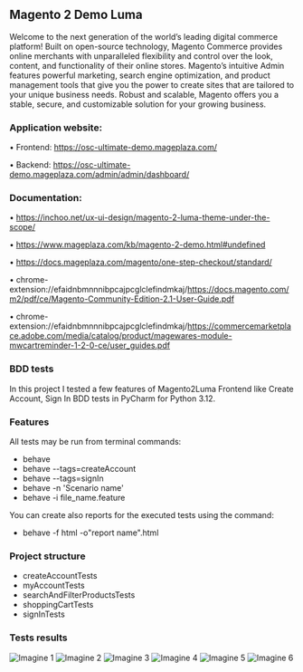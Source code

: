 ## Magento 2 Demo Luma
Welcome to the next generation of the world’s leading digital commerce platform! Built on open-source technology, Magento Commerce provides online merchants with unparalleled flexibility and control over the look, content, and functionality of their online stores. Magento’s intuitive Admin features powerful marketing, search engine optimization, and product management tools that give you the power to create sites that are tailored to your unique business needs. Robust and scalable, Magento offers you a stable, secure, and customizable solution for your growing business.

### Application website: 
•	Frontend: https://osc-ultimate-demo.mageplaza.com/ 

•	Backend: https://osc-ultimate-demo.mageplaza.com/admin/admin/dashboard/ 

### Documentation: 
•	https://inchoo.net/ux-ui-design/magento-2-luma-theme-under-the-scope/  

•	https://www.mageplaza.com/kb/magento-2-demo.html#undefined 

•	https://docs.mageplaza.com/magento/one-step-checkout/standard/ 

•	chrome-extension://efaidnbmnnnibpcajpcglclefindmkaj/https://docs.magento.com/m2/pdf/ce/Magento-Community-Edition-2.1-User-Guide.pdf

•	chrome-extension://efaidnbmnnnibpcajpcglclefindmkaj/https://commercemarketplace.adobe.com/media/catalog/product/magewares-module-mwcartreminder-1-2-0-ce/user_guides.pdf

### BDD tests
In this project I tested a few features of Magento2Luma Frontend like Create Account, Sign In BDD tests in PyCharm for Python 3.12.

### Features
All tests may be run from terminal commands: 
- behave
- behave --tags=createAccount
- behave --tags=signIn
- behave -n 'Scenario name'
- behave -i file_name.feature

You can create also reports for the executed tests using the command:
- behave -f html -o"report name".html

### Project structure
- createAccountTests
- myAccountTests
- searchAndFilterProductsTests
- shoppingCartTests
- signInTests

### Tests results
![Imagine 1](https://github.com/mihaidaneasa/Magento-2-Luma-BDD-Python/blob/main/reports/Raport1.jpg)
![Imagine 2](https://github.com/mihaidaneasa/Magento-2-Luma-BDD-Python/blob/main/reports/Raport2.jpg)
![Imagine 3](https://github.com/mihaidaneasa/Magento-2-Luma-BDD-Python/blob/main/reports/Raport3.jpg)
![Imagine 4](https://github.com/mihaidaneasa/Magento-2-Luma-BDD-Python/blob/main/reports/Raport4.jpg)
![Imagine 5](https://github.com/mihaidaneasa/Magento-2-Luma-BDD-Python/blob/main/reports/Raport5.jpg)
![Imagine 6](https://github.com/mihaidaneasa/Magento-2-Luma-BDD-Python/blob/main/reports/Raport6.jpg)


